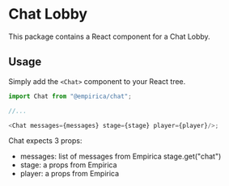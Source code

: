 # Chat Lobby

This package contains a React component for a Chat Lobby.

## Usage

Simply add the `<Chat>` component to your React tree.

```js
import Chat from "@empirica/chat";

//...

<Chat messages={messages} stage={stage} player={player}/>;
```

Chat expects 3 props:

- messages: list of messages from Empirica stage.get("chat")
- stage: a props from Empirica
- player: a props from Empirica